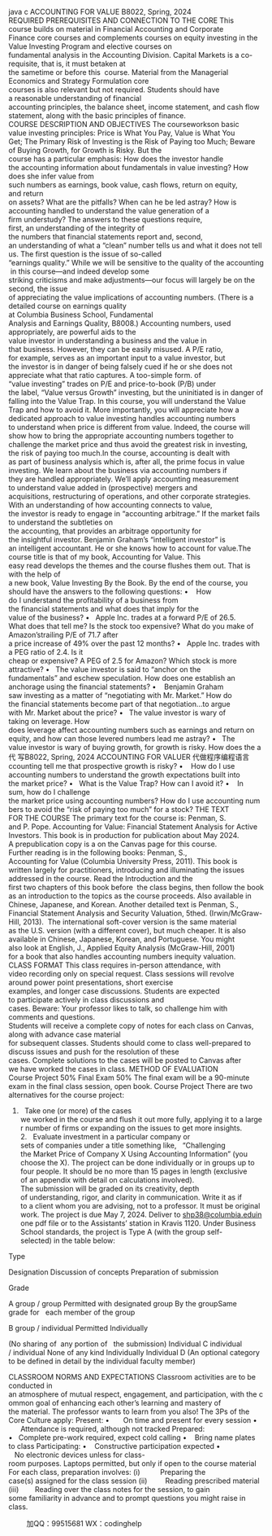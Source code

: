 java c
ACCOUNTING FOR VALUE
B8022, Spring, 2024
REQUIRED PREREQUISITES AND CONNECTION TO THE CORE
This course builds on material in Financial Accounting and Corporate Finance core courses and complements courses on equity investing in the Value Investing Program and elective courses on fundamental analysis in the Accounting Division. Capital Markets is a co-requisite, that is, it must betaken at the sametime or before this  course. Material from the Managerial Economics and Strategy Formulation core courses is also relevant but not required. Students should have a reasonable understanding of financial accounting principles, the balance sheet, income statement, and cash flow statement, along with the basic principles of finance.
COURSE DESCRIPTION AND OBJECTIVES
The courseworkson basic value investing principles: Price is What You Pay, Value is What You Get; The Primary Risk of Investing is the Risk of Paying too Much; Beware of Buying Growth, for Growth is Risky.
But the course has a particular emphasis: How does the investor handle the accounting information about fundamentals in value investing? How does she infer value from such numbers as earnings, book value, cash flows, return on equity, and return on assets? What are the pitfalls? When can he be led astray? How is accounting handled to understand the value generation of a firm understudy?
The answers to these questions require, first, an understanding of the integrity of the numbers that financial statements report and, second, an understanding of what a “clean” number tells us and what it does not tell us. The first question is the issue of so-called “earnings quality.” While we will be sensitive to the quality of the accounting in this course—and indeed develop some striking criticisms and make adjustments—our focus will largely be on the second, the issue of appreciating the value implications of accounting numbers. (There is a detailed course on earnings quality at Columbia Business School, Fundamental Analysis and Earnings Quality, B8008.)
Accounting numbers, used appropriately, are powerful aids to the value investor in understanding a business and the value in that business. However, they can be easily misused. A P/E ratio, for example, serves as an important input to a value investor, but the investor is in danger of being falsely cued if he or she does not appreciate what that ratio captures. A too-simple form. of “value investing” trades on P/E and price-to-book (P/B) under the label, “Value versus Growth” investing, but the uninitiated is in danger of falling into the Value Trap. In this course, you will understand the Value Trap and how to avoid it. More importantly, you will appreciate how a dedicated approach to value investing handles accounting numbers to understand when price is different from value. Indeed, the course will show how to bring the appropriate accounting numbers together to challenge the market price and thus avoid the greatest risk in investing, the risk of paying too much.In the course, accounting is dealt with as part of business analysis which is, after all, the prime focus in value investing. We learn about the business via accounting numbers if they are handled appropriately. We’ll apply accounting measurement to understand value added in (prospective) mergers and acquisitions, restructuring of operations, and other corporate strategies.
With an understanding of how accounting connects to value, the investor is ready to engage in “accounting arbitrage.” If the market fails to understand the subtleties on the accounting, that provides an arbitrage opportunity for the insightful investor. Benjamin Graham’s “intelligent investor” is an intelligent accountant. He or she knows how to account for value.The course title is that of my book, Accounting for Value. This easy read develops the themes and the course flushes them out. That is with the help of a new book, Value Investing By the Book. By the end of the course, you should have the answers to the following questions:
•    How do I understand the profitability of a business from the financial statements and what does that imply for the value of the business?
•   Apple Inc. trades at a forward P/E of 26.5. What does that tell me? Is the stock too expensive? What do you make of Amazon’strailing P/E of 71.7 after a price increase of 49% over the past 12 months?
•   Apple Inc. trades with a PEG ratio of 2.4. Is it cheap or expensive? A PEG of 2.5 for Amazon? Which stock is more attractive?
•   The value investor is said to “anchor on the fundamentals” and eschew speculation. How does one establish an anchorage using the financial statements?
•    Benjamin Graham saw investing as a matter of “negotiating with Mr. Market.” How do the financial statements become part of that negotiation…to argue with Mr. Market about the price?
•   The value investor is wary of taking on leverage. How does leverage affect accounting numbers such as earnings and return on equity, and how can those levered numbers lead me astray?
•   The value investor is wary of buying growth, for growth is risky. How does the a代 写B8022, Spring, 2024 ACCOUNTING FOR VALUER
代做程序编程语言ccounting tell me that prospective growth is risky?
•    How do I use accounting numbers to understand the growth expectations built into the market price?
•   What is the Value Trap? How can I avoid it?
•    In sum, how do I challenge the market price using accounting numbers? How do I use accounting numbers to avoid the “risk of paying too much” for a stock?
THE TEXT FOR THE COURSE
The primary text for the course is:
Penman, S. and P. Pope. Accounting for Value: Financial Statement Analysis for Active Investors.
This book is in production for publication about May 2024. A prepublication copy is a on the Canvas page for this course.
Further reading is in the following books:
Penman, S., Accounting for Value (Columbia University Press, 2011).
This book is written largely for practitioners, introducing and illuminating the issues
addressed in the course. Read the Introduction and the first two chapters of this book before  the class begins, then follow the book as an introduction to the topics as the course proceeds.
Also available in Chinese, Japanese, and Korean.
Another detailed text is Penman, S., Financial Statement Analysis and Security Valuation, 5thed. (Irwin/McGraw-Hill, 2013). 
The international soft-cover version is the same material as the U.S. version (with a different cover), but much cheaper. It is also available in Chinese, Japanese, Korean, and Portuguese.
You might also look at English, J., Applied Equity Analysis (McGraw-Hill, 2001) for a book that also handles accounting numbers inequity valuation.
CLASS FORMAT
This class requires in-person attendance, with video recording only on special request. Class sessions will revolve around power point presentations, short exercise examples, and longer case discussions. Students are expected to participate actively in class discussions and cases. Beware: Your professor likes to talk, so challenge him with comments and questions. Students will receive a complete copy of notes for each class on Canvas, along with advance case material for subsequent classes. Students should come to class well-prepared to discuss issues and push for the resolution of these cases. Complete solutions to the cases will be posted to Canvas after we have worked the cases in class.
METHOD OF EVALUATION
Course Project
50%
Final Exam
50%
The final exam will be a 90-minute exam in the final class session, open book.
Course Project
There are two alternatives for the course project:
1.   Take one (or more) of the cases we worked in the course and flush it out more fully, applying it to a larger number of firms or expanding on the issues to get more insights.
2.   Evaluate investment in a particular company or sets of companies under a title something like,   “Challenging the Market Price of Company X Using Accounting Information” (you choose the X).
The project can be done individually or in groups up to four people. It should be no more than 15 pages in length (exclusive of an appendix with detail on calculations involved). The submission will be graded on its creativity, depth of understanding, rigor, and clarity in communication. Write it as if to a client whom you are advising, not to a professor. It must be original work.
The project is due May 7, 2024. Deliver to shp38@columbia.eduin one pdf file or to the Assistants’ station in Kravis 1120.
Under Business School standards, the project is Type A (with the group self-selected) in the table below:


Type

Designation
Discussion of concepts
Preparation of submission

Grade

A
group / group
Permitted with
designated group
By the groupSame grade for   each member of the group


B
group /
individual
Permitted
Individually

(No sharing of  any portion of   the submission)
Individual
C
individual / individual
None of any kind
Individually
Individual
D
(An optional category to be defined in detail by the individual faculty member)

CLASSROOM NORMS AND EXPECTATIONS
Classroom activities are to be conducted in an atmosphere of mutual respect, engagement, and participation, with the common goal of enhancing each other’s learning and mastery of the material. The professor wants to learn from you also! The 3Ps of the Core Culture apply:
Present:
•       On time and present for every session
•       Attendance is required, although not tracked
Prepared:
•   Complete pre-work required, expect cold calling
•    Bring name plates to class
Participating:
•    Constructive participation expected
•    No electronic devices unless for class-room purposes. Laptops permitted, but only if open to the course material
For each class, preparation involves:
(i)          Preparing the case(s) assigned for the class session
(ii)         Reading prescribed material
(iii)        Reading over the class notes for the session, to gain some familiarity in advance and to prompt questions you might raise in class.











         
加QQ：99515681  WX：codinghelp
